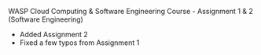 WASP Cloud Computing & Software Engineering Course - Assignment 1 & 2 (Software Engineering)

- Added Assignment 2
- Fixed a few typos from Assignment 1